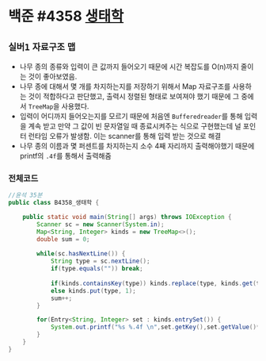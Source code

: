 # 백준 #4358 [생태학](https://www.acmicpc.net/problem/4358)
`실버1` `자료구조` `맵`
---
- 나무 종의 종류와 입력이 큰 값까지 들어오기 때문에 시간 복잡도를 O(n)까지 줄이는 것이 좋아보였음.
- 나무 종에 대해서 몇 개를 차지하는지를 저장하기 위해서 Map 자료구조를 사용하는 것이 적합하다고 판단했고, 출력시 정렬된 형태로 보여져야 했기 때문에 그 중에서 `TreeMap`을 사용했다.
- 입력이 어디까지 들어오는지를 모르기 때문에 처음엔 `Bufferedreader`를 통해 입력을 계속 받고 만약 그 값이 빈 문자열일 때 종료시켜주는 식으로 구현했는데 널 포인터 런타임 오류가 발생함. 이는 scanner를 통해 입력 받는 것으로 해결
- 나무 종의 이름과 몇 퍼센트를 차지하는지 소수 4째 자리까지 출력해야했기 때문에 printf의 `.4f`를 통해서 출력해줌

### 전체코드
```java
//윤석 35분
public class B4358_생태학 {

	public static void main(String[] args) throws IOException {
		Scanner sc = new Scanner(System.in);
		Map<String, Integer> kinds = new TreeMap<>();
		double sum = 0;
		
		while(sc.hasNextLine()) {
			String type = sc.nextLine();
			if(type.equals("")) break;
			
			if(kinds.containsKey(type)) kinds.replace(type, kinds.get(type)+1);
			else kinds.put(type, 1);
			sum++;
		}

		for(Entry<String, Integer> set : kinds.entrySet()) {
			System.out.printf("%s %.4f \n",set.getKey(),set.getValue()*100/sum);
		}
	}
}

```
